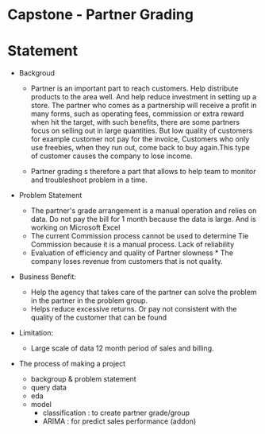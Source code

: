 # Capstone - Partner Grading

# Statement

- Backgroud
  * Partner is an important part to reach customers. Help distribute products to the area well. And help reduce investment in setting up a store. The partner who comes as a partnership will receive a profit in many forms, such as operating fees, commission or extra reward when hit the target, with such benefits, there are some partners focus on selling out in large quantities. But low quality of customers for example customer not pay for the invoice, Customers who only use freebies, when they run out, come back to buy again.This type of customer causes the company to lose income.

  * Partner grading s therefore a part that allows to help team to monitor and troubleshoot problem in a time.


- Problem Statement
  * The partner's grade arrangement is a manual operation and relies on data. Do not pay the bill for 1 month because the data is large. And is working on Microsoft Excel
  * The current Commission process cannot be used to determine Tie Commission because it is a manual process. Lack of reliability
  * Evaluation of efficiency and quality of Partner slowness * The company loses revenue from customers that is not quality.

- Business Benefit:
  * Help the agency that takes care of the partner can solve the problem in the partner in the problem group.
  * Helps reduce excessive returns. Or pay not consistent with the quality of the customer that can be found

- Limitation:
  * Large scale of data 12 month period of sales and billing.

- The process of making a project
  * backgroup & problem statement
  * query data
  * eda
  * model
    - classification : to create partner grade/group
    - ARIMA : for predict sales performance (addon)
